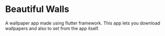 # Beautiful Walls
A wallpaper app made using flutter framework. This app lets you download wallpapers and also to set from the app itself.
